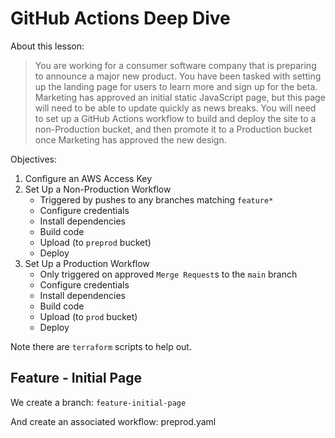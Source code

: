 # GitHub Actions Deep Dive

About this lesson:

> You are working for a consumer software company that is preparing to announce a major new product.
> You have been tasked with setting up the landing page for users to learn more and sign up for the beta.
> Marketing has approved an initial static JavaScript page, but this page will need to be able to update quickly as news breaks.
> You will need to set up a GitHub Actions workflow to build and deploy the site to a non-Production bucket, and then promote it to a Production bucket once Marketing has approved the new design.

Objectives:

1. Configure an AWS Access Key
2. Set Up a Non-Production Workflow
   - Triggered by pushes to any branches matching `feature*`
   - Configure credentials
   - Install dependencies
   - Build code
   - Upload (to `preprod` bucket)
   - Deploy
3. Set Up a Production Workflow
   - Only triggered on approved `Merge Request`s to the `main` branch
   - Configure credentials
   - Install dependencies
   - Build code
   - Upload (to `prod` bucket)
   - Deploy

Note there are `terraform` scripts to help out.

## Feature - Initial Page

We create a branch: `feature-initial-page`

And create an associated workflow: preprod.yaml